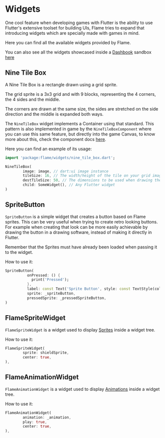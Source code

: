 # Widgets

One cool feature when developing games with Flutter is the ability to use Flutter's extensive toolset for building UIs, Flame tries to expand that introducing widgets which are specially made with games in mind.

Here you can find all the available widgets provided by Flame.

You can also see all the widgets showcased inside a [Dashbook](https://github.com/erickzanardo/dashbook) sandbox [here](/doc/examples/widgets)

## Nine Tile Box

A Nine Tile Box is a rectangle drawn using a grid sprite.

The grid sprite is a 3x3 grid and with 9 blocks, representing the 4 corners, the 4 sides and the middle.

The corners are drawn at the same size, the sides are stretched on the side direction and the middle is expanded both ways.

The `NineTileBox` widget implements a Container using that standard. This pattern is also implemented in game by the `NineTileBoxComponent` where you can use this same feature, but directly into the game Canvas, to know more about this, check the component docs [here](/doc/components.md#nine-tile-box-component).

Here you can find an example of its usage:

```dart
import 'package:flame/widgets/nine_tile_box.dart';

NineTileBox(
        image: image, // dart:ui image instance
        tileSize: 16, // The width/height of the tile on your grid image
        destTileSize: 50, // The dimensions to be used when drawing the tile on the canvas
        child: SomeWidget(), // Any Flutter widget
)
```

## SpriteButton

`SpriteButton` is a simple widget that creates a button based on Flame sprites. This can be very useful when trying to create retro looking buttons. For example when creating that look can be more easily achievable by drawing the button in a drawing software, instead of making it directly in Flutter.

Remember that the Sprites must have already been loaded when passing it to the widget.

How to use it:

```dart
SpriteButton(
          onPressed: () {
            print('Pressed');
          },
          label: const Text('Sprite Button', style: const TextStyle(color: const Color(0xFF5D275D))),
          sprite: _spriteButton,
          pressedSprite: _pressedSpriteButton,
)
```

## FlameSpriteWidget

`FlameSpriteWidget` is a widget used to display [Sprites](https://github.com/flame-engine/flame/blob/master/lib/sprite.dart) inside a widget tree.

How to use it:

```dart
FlameSpriteWidget(
        sprite: shieldSprite,
        center: true,
),

```

## FlameAnimationWidget

`FlameAnimationWidget` is a widget used to display [Animations](https://github.com/flame-engine/flame/blob/master/lib/animation.dart) inside a widget tree.

How to use it:

```dart
FlameAnimationWidget(
        animation: _animation,
        play: true,
        center: true,
),
```

